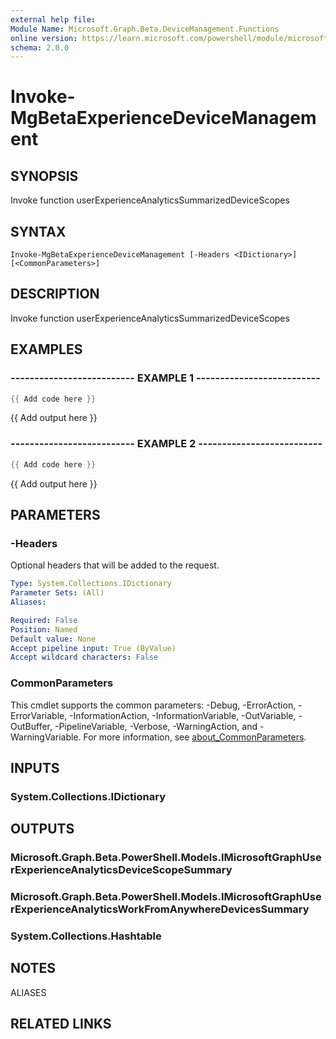 ```yaml
---
external help file:
Module Name: Microsoft.Graph.Beta.DeviceManagement.Functions
online version: https://learn.microsoft.com/powershell/module/microsoft.graph.beta.devicemanagement.functions/invoke-mgbetaexperiencedevicemanagement
schema: 2.0.0
---
```


# Invoke-MgBetaExperienceDeviceManagement

## SYNOPSIS
Invoke function userExperienceAnalyticsSummarizedDeviceScopes

## SYNTAX

```
Invoke-MgBetaExperienceDeviceManagement [-Headers <IDictionary>] [<CommonParameters>]
```

## DESCRIPTION
Invoke function userExperienceAnalyticsSummarizedDeviceScopes

## EXAMPLES

### -------------------------- EXAMPLE 1 --------------------------
```powershell
{{ Add code here }}
```

{{ Add output here }}

### -------------------------- EXAMPLE 2 --------------------------
```powershell
{{ Add code here }}
```

{{ Add output here }}

## PARAMETERS

### -Headers
Optional headers that will be added to the request.

```yaml
Type: System.Collections.IDictionary
Parameter Sets: (All)
Aliases:

Required: False
Position: Named
Default value: None
Accept pipeline input: True (ByValue)
Accept wildcard characters: False
```

### CommonParameters
This cmdlet supports the common parameters: -Debug, -ErrorAction, -ErrorVariable, -InformationAction, -InformationVariable, -OutVariable, -OutBuffer, -PipelineVariable, -Verbose, -WarningAction, and -WarningVariable. For more information, see [about_CommonParameters](http://go.microsoft.com/fwlink/?LinkID=113216).

## INPUTS

### System.Collections.IDictionary

## OUTPUTS

### Microsoft.Graph.Beta.PowerShell.Models.IMicrosoftGraphUserExperienceAnalyticsDeviceScopeSummary

### Microsoft.Graph.Beta.PowerShell.Models.IMicrosoftGraphUserExperienceAnalyticsWorkFromAnywhereDevicesSummary

### System.Collections.Hashtable

## NOTES

ALIASES

## RELATED LINKS

